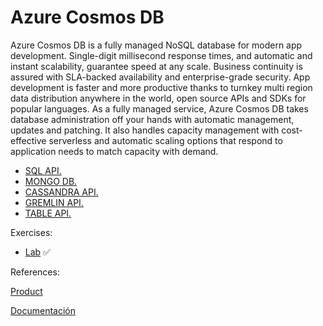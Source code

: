 # Azure Cosmos DB

Azure Cosmos DB is a fully managed NoSQL database for modern app development. Single-digit millisecond response times, and automatic and instant scalability, guarantee speed at any scale. Business continuity is assured with SLA-backed availability and enterprise-grade security. App development is faster and more productive thanks to turnkey multi region data distribution anywhere in the world, open source APIs and SDKs for popular languages. As a fully managed service, Azure Cosmos DB takes database administration off your hands with automatic management, updates and patching. It also handles capacity management with cost-effective serverless and automatic scaling options that respond to application needs to match capacity with demand.

- [SQL API.](./SQL_API/README.md)   
- [MONGO DB.](./MONGO_DB/README.md)  
- [CASSANDRA API.](./CASSANDRA_API/README.md)  
- [GREMLIN API.](./GREMLIN_API/README.md)  
- [TABLE API.](./TABLE_API/README.md)  

Exercises:

- [Lab](https://microsoftlearning.github.io/AZ-204-DevelopingSolutionsforMicrosoftAzure/Instructions/Labs/AZ-204_lab_04.html) :white_check_mark:


References:

[Product](https://azure.microsoft.com/en-us/products/cosmos-db/)

[Documentación](https://learn.microsoft.com/en-us/azure/cosmos-db/)